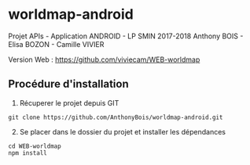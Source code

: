 # worldmap-android

Projet APIs - Application ANDROID - LP SMIN 2017-2018 
Anthony BOIS - Elisa BOZON - Camille VIVIER

Version Web : https://github.com/viviecam/WEB-worldmap 

## Procédure d'installation

1. Récuperer le projet depuis GIT

```
git clone https://github.com/AnthonyBois/worldmap-android.git
```

2. Se placer dans le dossier du projet et installer les dépendances

```
cd WEB-worldmap
npm install

```
